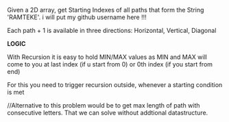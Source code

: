 Given a 2D array, get Starting Indexes of all paths that form the String 'RAMTEKE'.  i will put my github username here  !!! <br>

Each path + 1 is available in three directions: Horizontal, Vertical, Diagonal <br>


<b>LOGIC</b><br>

With Recursion it is easy to hold MIN/MAX values as MIN and MAX will come to you at last index (if u start from 0) or 0th index (if you start from end)

For this you need to trigger recursion outside, whenever a starting condition is met

//Alternative to this problem would be to get max length of path with consecutive letters. That we can solve without addtional datastructure.



